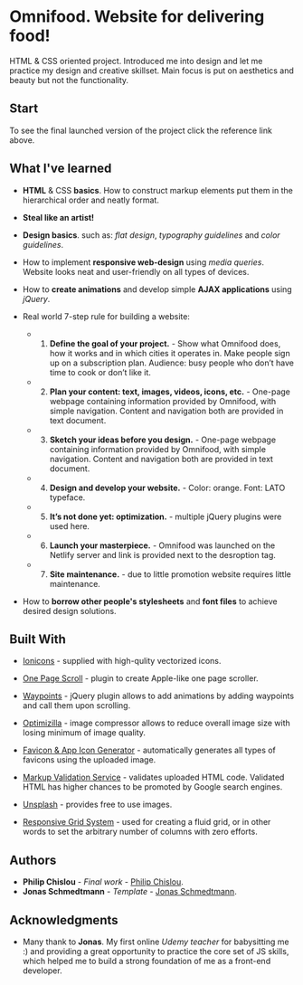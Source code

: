 # Omnifood. Website for delivering food!

HTML & CSS oriented project. Introduced me into design and let me practice my design and creative skillset. Main focus is put on aesthetics and beauty but not the functionality.


## Start

To see the final launched version of the project click the reference link above. 


## What I've learned 

* **HTML** & CSS **basics**. How to construct markup elements put them in the hierarchical order and neatly format. 

* **Steal like an artist!**

* **Design basics**. such as: *flat design*, *typography guidelines* and *color guidelines*.

* How to implement **responsive web-design** using *media queries*. Website looks neat and user-friendly on all types of devices.

* How to **create animations** and develop simple **AJAX applications** using *jQuery*.

* Real world 7-step rule for building a website:

  * 1. **Define the goal of your project.** - Show what Omnifood does, how it works and in which cities it operates in. Make people sign up on a subscription plan. Audience: busy people who don’t have time to cook or don’t like it.
  
  * 2. **Plan your content: text, images, videos, icons, etc.** - One-page webpage containing information provided by Omnifood, with simple navigation. Content and navigation both are provided in text document.
  
  * 3. **Sketch your ideas before you design.** - One-page webpage containing information provided by Omnifood, with simple navigation. Content and navigation both are provided in text document.
  
  * 4. **Design and develop your website.** - Color: orange. Font: LATO typeface.
  
  * 5. **It’s not done yet: optimization.** - multiple jQuery plugins were used here. 
  
  * 6. **Launch your masterpiece.** - Omnifood was launched on the Netlify server and link is provided next to the desroption tag.
  
  * 7. **Site maintenance.** - due to little promotion website requires little maintenance. 
  
 * How to **borrow other people's stylesheets** and **font files** to achieve desired design solutions.    
 
 ## Built With

* [Ionicons](https://ionicons.com/) - supplied with high-qulity vectorized icons.

* [One Page Scroll](http://peachananr.github.io/onepage-scroll/Demo/demo.html) - plugin to create Apple-like one page scroller.

* [Waypoints](http://imakewebthings.com/waypoints/) - jQuery plugin allows to add animations by adding waypoints and call them upon scrolling.

* [Optimizilla](https://imagecompressor.com/) - image compressor allows to reduce overall image size with losing minimum of image quality.

* [Favicon & App Icon Generator](https://www.favicon-generator.org/) - automatically generates all types of favicons using the uploaded image.

* [Markup Validation Service](https://validator.w3.org/) - validates uploaded HTML code. Validated HTML has higher chances to be promoted by Google search engines.

* [Unsplash](https://unsplash.com/) - provides free to use images.

* [Responsive Grid System](http://www.responsivegridsystem.com/) - used for creating a fluid grid, or in other words to set the arbitrary number of columns with zero efforts.



## Authors

* **Philip Chislou** - *Final work* - [Philip Chislou](https://github.com/h1l1ch).
* **Jonas Schmedtmann** - *Template* - [Jonas Schmedtmann](https://github.com/jonasschmedtmann).



## Acknowledgments

* Many thank to **Jonas**. My first online *Udemy teacher* for babysitting me :) and providing a great opportunity to practice the core set of JS skills, which helped me to build a strong foundation of me as a front-end developer. 
